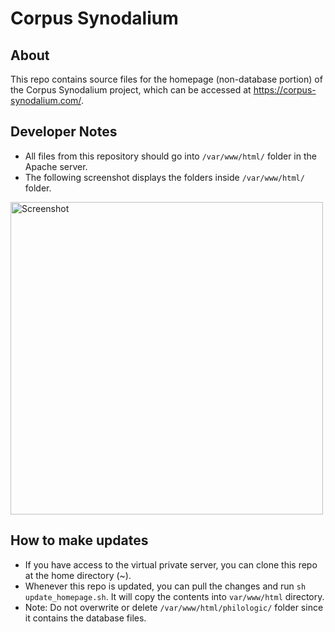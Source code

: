 # Corpus Synodalium

## About

This repo contains source files for the homepage (non-database portion) of the Corpus Synodalium project, which can be accessed at https://corpus-synodalium.com/.

## Developer Notes

- All files from this repository should go into `/var/www/html/` folder in the Apache server.
- The following screenshot displays the folders inside `/var/www/html/` folder.

<img src="https://i.imgur.com/IedpwAd.png" alt="Screenshot" width="500px">

## How to make updates

- If you have access to the virtual private server, you can clone this repo at the home directory (~).
- Whenever this repo is updated, you can pull the changes and run `sh update_homepage.sh`. It will copy the contents into `var/www/html` directory.
- Note: Do not overwrite or delete `/var/www/html/philologic/` folder since it contains the database files.
